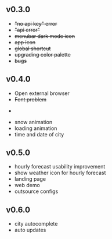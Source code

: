 ## v0.3.0
* ~~"no api key" error~~
* ~~"api error"~~
* ~~menubar dark mode icon~~
* ~~app icon~~
* ~~global shortcut~~
* ~~upgrading color palette~~
* ~~bugs~~

## v0.4.0
* Open external browser
* ~~Font problem~~
* ~~~"no internet connection" error~~
* snow animation
* loading animation
* time and date of city

## v0.5.0
* hourly forecast usability improvement
* show weather icon for hourly forecast
* landing page
* web demo
* outsource configs

## v0.6.0
* city autocomplete
* auto updates